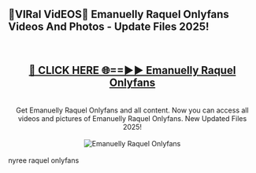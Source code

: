 <h2>🔴VIRal VidEOS🔴 Emanuelly Raquel Onlyfans Videos And Photos - Update Files 2025!</h2>
<br>
<div align="center">
<h2><a href="https://virallinks.top/odZfE0" rel="nofollow">🔴 CLICK HERE 🌐==►► Emanuelly Raquel Onlyfans</a></h2>
<br>
Get Emanuelly Raquel Onlyfans and all content. Now you can access all videos and pictures of Emanuelly Raquel Onlyfans. New Updated Files 2025!
<br>
<br>
<a href="https://virallinks.top/odZfE0" rel="nofollow" data-target="animated-image.originalLink"><img src="https://i.imgur.com/dJHk4Zq.gif)" alt="Emanuelly Raquel Onlyfans" style="max-width: 100%; display: inline-block;" data-target="animated-image.originalImage"></a>
</div>
<br>
nyree raquel onlyfans